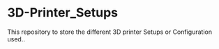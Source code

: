 # 3D-Printer_Setups
This repository to store the different 3D printer Setups or Configuration used..
